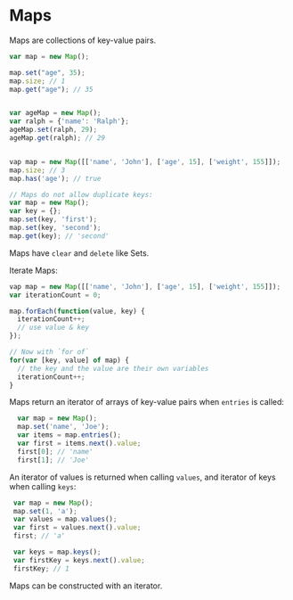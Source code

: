 # Maps
Maps are collections of key-value pairs.

```JavaScript
var map = new Map();

map.set("age", 35);
map.size; // 1
map.get("age"); // 35


var ageMap = new Map();
var ralph = {'name': 'Ralph'};
ageMap.set(ralph, 29);
ageMap.get(ralph); // 29


vap map = new Map([['name', 'John'], ['age', 15], ['weight', 155]]);
map.size; // 3
map.has('age'); // true

// Maps do not allow duplicate keys:
var map = new Map();
var key = {};
map.set(key, 'first');
map.set(key, 'second');
map.get(key); // 'second'
```

Maps have `clear` and `delete` like Sets.

Iterate Maps:
```JavaScript
vap map = new Map([['name', 'John'], ['age', 15], ['weight', 155]]);
var iterationCount = 0;

map.forEach(function(value, key) {
  iterationCount++;
  // use value & key
});

// Now with `for of`
for(var [key, value] of map) {
  // the key and the value are their own variables
  iterationCount++;
}
```


Maps return an iterator of arrays of key-value pairs when `entries` is called:
```JavaScript
  var map = new Map();
  map.set('name', 'Joe');
  var items = map.entries();
  var first = items.next().value;
  first[0]; // 'name'
  first[1]; // 'Joe'
```

An iterator of values is returned when calling `values`, and iterator of keys when calling `keys`:
```JavaScript
 var map = new Map();
 map.set(1, 'a');
 var values = map.values();
 var first = values.next().value;
 first; // 'a'

 var keys = map.keys();
 var firstKey = keys.next().value;
 firstKey; // 1 
```

Maps can be constructed with an iterator.
